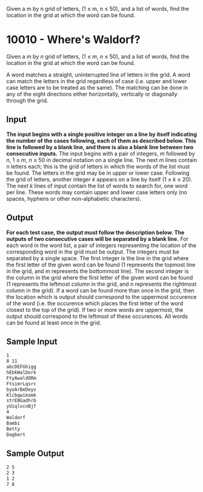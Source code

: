 Given a m by n grid of letters, (1 ≤ m, n ≤ 50), and a list of words, find the location in the grid at
which the word can be found.
# 10010 - Where's Waldorf?

Given a *m* by *n* grid of letters, (1 ≤ *m*, *n* ≤ 50), and a list of words, find the location in the grid at
which the word can be found.

A word matches a straight, uninterrupted line of letters in the grid. A word can match the letters
in the grid regardless of case (i.e. upper and lower case letters are to be treated as the same). The
matching can be done in any of the eight directions either horizontally, vertically or diagonally through
the grid.

## Input

**The input begins with a single positive integer on a line by itself indicating the number
of the cases following, each of them as described below. This line is followed by a blank
line, and there is also a blank line between two consecutive inputs.**
The input begins with a pair of integers, *m* followed by *n*, 1 ≤ *m*, *n* ≤ 50 in decimal notation on a
single line. The next m lines contain n letters each; this is the grid of letters in which the words of the
list must be found. The letters in the grid may be in upper or lower case. Following the grid of letters,
another integer *k* appears on a line by itself (1 ≤ *k* ≤ 20). The next *k* lines of input contain the list of
words to search for, one word per line. These words may contain upper and lower case letters only (no
spaces, hyphens or other non-alphabetic characters).


## Output

**For each test case, the output must follow the description below. The outputs of two
consecutive cases will be separated by a blank line.**
For each word in the word list, a pair of integers representing the location of the corresponding
word in the grid must be output. The integers must be separated by a single space. The first integer
is the line in the grid where the first letter of the given word can be found (1 represents the topmost
line in the grid, and m represents the bottommost line). The second integer is the column in the grid
where the first letter of the given word can be found (1 represents the leftmost column in the grid, and
n represents the rightmost column in the grid). If a word can be found more than once in the grid,
then the location which is output should correspond to the uppermost occurence of the word (i.e. the
occurence which places the first letter of the word closest to the top of the grid). If two or more words
are uppermost, the output should correspond to the leftmost of these occurences. All words can be
found at least once in the grid.

## Sample Input

```bash
1
8 11
abcDEFGhigg
hEbkWalDork
FtyAwaldORm
FtsimrLqsrc
byoArBeDeyv
Klcbqwikomk
strEBGadhrb
yUiqlxcnBjf
4
Waldorf
Bambi
Betty
Dagbert
```

## Sample Output

```bash
2 5
2 3
1 2
7 8
```
